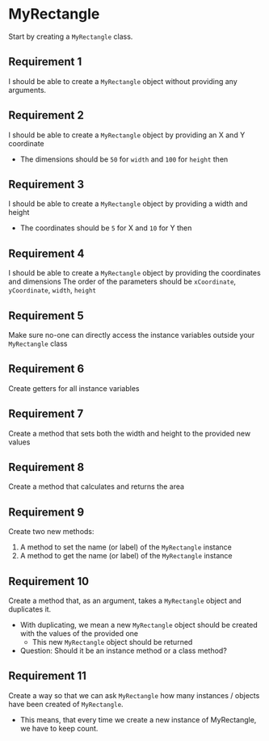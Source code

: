 # MyRectangle

Start by creating a `MyRectangle` class.

## Requirement 1
I should be able to create a `MyRectangle` object without providing any arguments.

## Requirement 2
I should be able to create a `MyRectangle` object by providing an X and Y coordinate
- The dimensions should be `50` for `width` and `100` for `height` then

## Requirement 3
I should be able to create a `MyRectangle` object by providing a width and height
- The coordinates should be `5` for X and `10` for Y then

## Requirement 4
I should be able to create a `MyRectangle` object by providing the coordinates and dimensions
The order of the parameters should be `xCoordinate`, `yCoordinate`, `width`, `height`

## Requirement 5
Make sure no-one can directly access the instance variables outside your `MyRectangle` class

## Requirement 6
Create getters for all instance variables

## Requirement 7
Create a method that sets both the width and height to the provided new values

## Requirement 8
Create a method that calculates and returns the area

## Requirement 9
Create two new methods:
1. A method to set the name (or label) of the `MyRectangle` instance
2. A method to get the name (or label) of the `MyRectangle` instance

## Requirement 10
Create a method that, as an argument, takes a `MyRectangle` object and duplicates it.
- With duplicating, we mean a new `MyRectangle` object should be created with the values of the provided one
    - This new `MyRectangle` object should be returned
- Question: Should it be an instance method or a class method?

## Requirement 11
Create a way so that we can ask `MyRectangle` how many instances / objects have been created of `MyRectangle`.
- This means, that every time we create a new instance of MyRectangle, we have to keep count.
